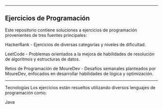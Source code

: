 -----------------------------
Ejercicios de Programación
-----------------------------
Este repositorio contiene soluciones a ejercicios de programación provenientes de tres fuentes principales:

HackerRank - Ejercicios de diversas categorías y niveles de dificultad.

LeetCode - Problemas orientados a la mejora de habilidades de resolución de algoritmos y estructuras de datos.

Retos de Programación de MoureDev - Desafíos semanales planteados por MoureDev, enfocados en desarrollar habilidades de lógica y optimización.

-----------------------------

Tecnologías
Los ejercicios están resueltos utilizando diversos lenguajes de programación como:

Java
